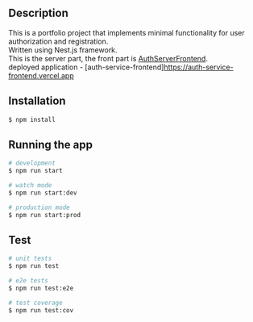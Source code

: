 
## Description

This is a portfolio project that implements minimal functionality for user authorization and registration. <br />
Written using Nest.js framework.<br />
This is the server part, the front part is [AuthServerFrontend](https://github.com/exstarzii/AuthServiceFrontend).<br />
deployed application - [auth-service-frontend]https://auth-service-frontend.vercel.app

## Installation

```bash
$ npm install
```

## Running the app

```bash
# development
$ npm run start

# watch mode
$ npm run start:dev

# production mode
$ npm run start:prod
```

## Test

```bash
# unit tests
$ npm run test

# e2e tests
$ npm run test:e2e

# test coverage
$ npm run test:cov
```
